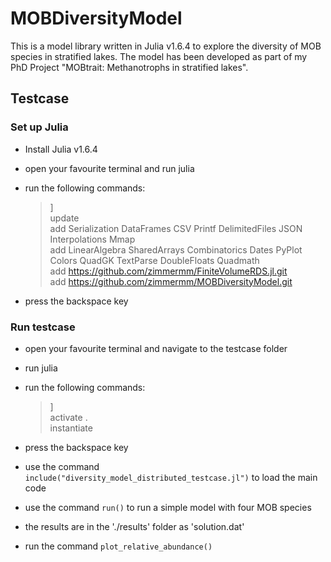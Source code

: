 # MOBDiversityModel

This is a model library written in Julia v1.6.4 to explore the diversity of MOB species in stratified lakes. The model has been developed as part of my PhD Project "MOBtrait: Methanotrophs in stratified lakes".


## Testcase
### Set up Julia
- Install Julia v1.6.4
- open your favourite terminal and run julia
- run the following commands:

	> ]<br/>
	> update<br/>
	> add Serialization DataFrames CSV Printf DelimitedFiles JSON Interpolations Mmap<br/>
	> add LinearAlgebra SharedArrays Combinatorics Dates PyPlot Colors QuadGK TextParse DoubleFloats Quadmath<br/>
	> add https://github.com/zimmermm/FiniteVolumeRDS.jl.git<br/>
	> add https://github.com/zimmermm/MOBDiversityModel.git

- press the backspace key


### Run testcase
- open your favourite terminal and navigate to the testcase folder
- run julia

- run the following commands:

	> ]<br/>
	> activate .<br/>
	> instantiate

- press the backspace key
- use the command `include("diversity_model_distributed_testcase.jl")` to load the main code
- use the command `run()` to run a simple model with four MOB species
- the results are in the './results' folder as 'solution.dat'
- run the command `plot_relative_abundance()`
